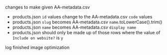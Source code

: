 changes to make given AA-metadata.csv

  - products.json `id` values change to the AA-metadata.csv `code` values
  - products.json `slug` becomes AA-metadata.csv `name`.toLowerCase().trim()
  - products.json `name` becomes AA-metadata.csv `display name`
  - products.json should only be made up of those rows where the value of `Include on website?` is `y`


log
finished image optimization
